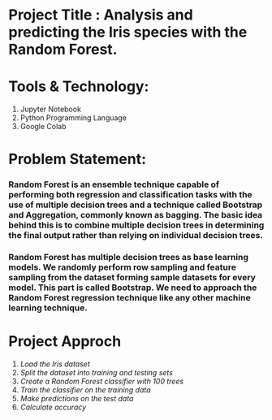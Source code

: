 # Project Title : Analysis and predicting the Iris species with the Random Forest.

# Tools & Technology:
1. Jupyter Notebook
2. Python Programming Language
3. Google Colab

# Problem Statement:
### Random Forest is an ensemble technique capable of performing both regression and classification tasks with the use of multiple decision trees and a technique called Bootstrap and Aggregation, commonly known as bagging. The basic idea behind this is to combine multiple decision trees in determining the final output rather than relying on individual decision trees.
### Random Forest has multiple decision trees as base learning models. We randomly perform row sampling and feature sampling from the dataset forming sample datasets for every model. This part is called Bootstrap. We need to approach the Random Forest regression technique like any other machine learning technique.         

# Project Approch
1. *Load the Iris dataset*
2. *Split the dataset into training and testing sets*
3. *Create a Random Forest classifier with 100 trees*
4. *Train the classifier on the training data*
5. *Make predictions on the test data*
6. *Calculate accuracy*


